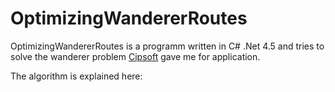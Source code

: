 # OptimizingWandererRoutes

OptimizingWandererRoutes is a programm written in C# .Net 4.5 and tries to solve the wanderer problem [Cipsoft](cipsoft.com) gave me for application.

The algorithm is explained here:

